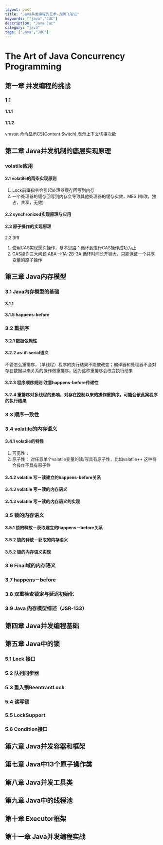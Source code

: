 ```yaml
---
layout: post
title: "Java并发编程的艺术-方腾飞笔记"
keywords: ["java","JUC"]
description: "Java Juc"
category: "java"
tags: ["Java","JUC"]
---
```


# The Art of Java Concurrency Programming

## 第一章 并发编程的挑战

### 1.1

#### 1.1.1

#### 1.1.2 
vmstat 命令显示CS(Content Switch),表示上下文切换次数

## 第二章 Java并发机制的底层实现原理

### volatile应用

#### 2.1 volatile的两条实现原则
>
1. Lock前缀指令会引起处理器缓存回写到内存
2. 一个处理器的缓存回写到内存会导致其他处理器的缓存实效，MESI(修改，独占，共享，无效)

#### 2.2 synchronized实现原理与应用

#### 2.3 原子操作的实现原理
2.3.3fff
>
1. 使用CAS实现愿次操作，基本思路：循环到进行CAS操作成功为止
2. CAS操作三大问题 ABA-->1A-2B-3A,循环时间长开销大，只能保证一个共享变量的原子操作

## 第三章 Java内存模型

### 3.1 Java内存模型的基础

#### 3.1.1

#### 3.1.5 happens-before

### 3.2  重排序

#### 3.2.1 数据依赖性

#### 3.2.2 as-if-serial语义

不管怎么重排序，（单线程）程序的执行结果不能被改变；编译器和处理器不会对存在数据以来关系的操作做重排序，因为这种重排序会改变执行结果

#### 3.2.3 程序顺序规则  注意happens-before传递性

#### 3.2.4 重排序对多线程的影响，对存在控制以来的操作重排序，可能会该此案程序的执行结果

### 3.3  顺序一致性

### 3.4  volatile的内存语义

#### 3.4.1 volatile的特性
>
1. 可见性；
2. 原子性： 对任意单个valatile变量的读/写具有原子性，比如valatile++ 这种符合操作不具有原子性

#### 3.4.2 volatile 写－读建立的happens-before关系

#### 3.4.3 volatile 写－读的内存语义

#### 3.4.3 volatile 写－读的内存语义的实现

### 3.5  锁的内存语义

#### 3.5.1 锁的释放－获取建立的happens－before关系

#### 3.5.2 锁的释放－获取的内存语义

#### 3.5.2 锁的内存语义实现

### 3.6  Final域的内存语义

### 3.7  happens－before

### 3.8   双重检查锁定与延迟初始化

### 3.9  Java  内存模型综述（JSR-133）


## 第四章 Java并发编程基础

## 第五章 Java中的锁
### 5.1 Lock 接口
### 5.2 队列同步器
### 5.3 重入锁ReentrantLock
### 5.4 读写锁
### 5.5 LockSupport
### 5.6 Condition接口

## 第六章 Java并发容器和框架

## 第七章 Java中13个原子操作类

## 第八章 Java并发工具类

## 第九章 Java中的线程池

## 第十章 Executor框架

## 第十一章 Java并发编程实战
